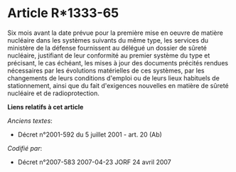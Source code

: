 # Article R*1333-65

Six mois avant la date prévue pour la première mise en oeuvre de matière nucléaire dans les systèmes suivants du même type,
les services du ministère de la défense fournissent au délégué un dossier de sûreté nucléaire, justifiant de leur conformité
au premier système du type et précisant, le cas échéant, les mises à jour des documents précités rendues nécessaires par les
évolutions matérielles de ces systèmes, par les changements de leurs conditions d'emploi ou de leurs lieux habituels de
stationnement, ainsi que du fait d'exigences nouvelles en matière de sûreté nucléaire et de radioprotection.

**Liens relatifs à cet article**

_Anciens textes_:

  - Décret n°2001-592 du 5 juillet 2001 - art. 20 (Ab)

_Codifié par_:

  - Décret n°2007-583 2007-04-23 JORF 24 avril 2007
